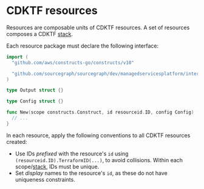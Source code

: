 # CDKTF resources

Resources are composable units of CDKTF resources.
A set of resources composes a CDKTF [stack](../stack/README.md).

Each resource package must declare the following interface:

```go
import (
  "github.com/aws/constructs-go/constructs/v10"

  "github.com/sourcegraph/sourcegraph/dev/managedservicesplatform/internal/resourceid"
)

type Output struct {}

type Config struct {}

func New(scope constructs.Construct, id resourceid.ID, config Config) (*Output, error) {
  // ...
}
```

In each resource, apply the following conventions to all CDKTF resources created:

- Use IDs _prefixed_ with the resource's `id` using `(resourceid.ID).TerraformID(...)`, to avoid collisions. Within each scope/[stack](../stack/README.md), IDs must be unique.
- Set _display_ names to the resource's `id`, as these do not have uniqueness constraints.

